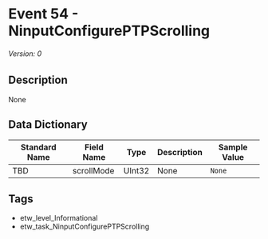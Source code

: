 # Event 54 - NinputConfigurePTPScrolling
###### Version: 0

## Description
None

## Data Dictionary
|Standard Name|Field Name|Type|Description|Sample Value|
|---|---|---|---|---|
|TBD|scrollMode|UInt32|None|`None`|

## Tags
* etw_level_Informational
* etw_task_NinputConfigurePTPScrolling